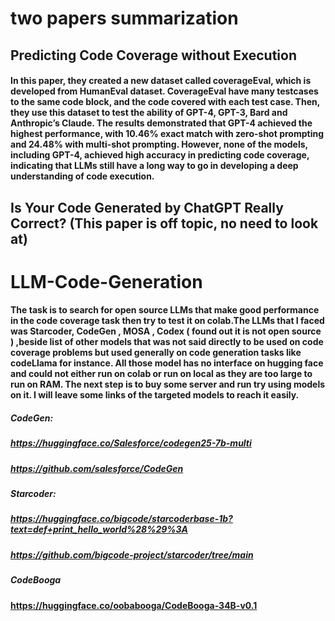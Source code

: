 # two papers summarization
## Predicting Code Coverage without Execution
#### In this paper, they created a new dataset called coverageEval, which is developed from HumanEval dataset. CoverageEval have many testcases to the same code block, and the code covered with each test case. Then, they use this dataset to test the ability of GPT-4, GPT-3, Bard and Anthropic’s Claude. The results demonstrated that GPT-4 achieved the highest performance, with 10.46% exact match with zero-shot prompting and 24.48% with multi-shot prompting. However, none of the models, including GPT-4, achieved high accuracy in predicting code coverage, indicating that LLMs still have a long way to go in developing a deep understanding of code execution.

## Is Your Code Generated by ChatGPT Really Correct? (This paper is off topic, no need to look at)







# LLM-Code-Generation

#### The task is to search for open source LLMs that make good performance in the code coverage task then try to test it on colab.The LLMs that I faced was Starcoder, CodeGen , MOSA , Codex ( found out it is not open source ) ,beside list of other models that was not said directly to be used on code coverage problems but used generally on code generation tasks like codeLlama for instance. All those model has no interface on hugging face and could not either run on colab or run on local as they are too large to run on RAM. The next step is to buy some server and run try using models on it. I will leave some links of the targeted models to reach it easily.
##### CodeGen:
##### https://huggingface.co/Salesforce/codegen25-7b-multi 
##### https://github.com/salesforce/CodeGen
##### Starcoder:
##### https://huggingface.co/bigcode/starcoderbase-1b?text=def+print_hello_world%28%29%3A
##### https://github.com/bigcode-project/starcoder/tree/main
##### CodeBooga
#### https://huggingface.co/oobabooga/CodeBooga-34B-v0.1
